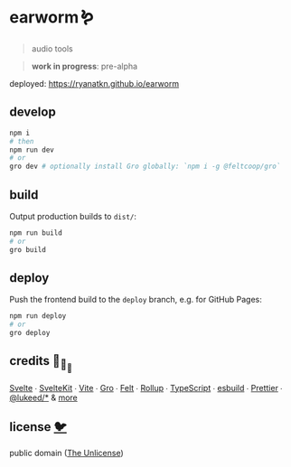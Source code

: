 # earworm🪱

> audio tools

> **work in progress**: pre-alpha

deployed: <https://ryanatkn.github.io/earworm>

## develop

```bash
npm i
# then
npm run dev
# or
gro dev # optionally install Gro globally: `npm i -g @feltcoop/gro`
```

## build

Output production builds to `dist/`:

```bash
npm run build
# or
gro build
```

## deploy

Push the frontend build to the `deploy` branch, e.g. for GitHub Pages:

```bash
npm run deploy
# or
gro deploy
```

## credits 🐢<sub>🐢</sub><sub><sub>🐢</sub></sub>

[Svelte](https://github.com/sveltejs/svelte) ∙
[SvelteKit](https://github.com/sveltejs/kit) ∙
[Vite](https://github.com/vitejs/vite) ∙
[Gro](https://github.com/feltcoop/gro) ∙
[Felt](https://github.com/feltcoop/felt) ∙
[Rollup](https://github.com/rollup/rollup) ∙
[TypeScript](https://github.com/microsoft/TypeScript) ∙
[esbuild](https://github.com/evanw/esbuild) ∙
[Prettier](https://github.com/prettier/prettier) ∙
[@lukeed\/\*](https://github.com/lukeed)
& [more](package.json)

## license [🐦](https://wikipedia.org/wiki/Free_and_open-source_software)

public domain ([The Unlicense](license))
